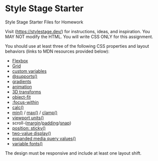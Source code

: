 # Style Stage Starter
Style Stage Starter Files for Homework

Visit (https://stylestage.dev/) for instructions, ideas, and inspiration. You MAY NOT modify the HTML. You will write CSS ONLY for this assignment.

You should use at least three of the following CSS properties and layout behaviors (links to MDN resources provided below):
- [Flexbox](https://developer.mozilla.org/en-US/docs/Web/CSS/CSS_Flexible_Box_Layout/Basic_Concepts_of_Flexbox)
- [Grid](https://developer.mozilla.org/en-US/docs/Web/CSS/grid)
- [custom variables](https://developer.mozilla.org/en-US/docs/Web/CSS/--*)
- [@supports()](https://developer.mozilla.org/en-US/docs/Web/CSS/@supports)
- [gradients](https://developer.mozilla.org/en-US/docs/Web/CSS/CSS_Images/Using_CSS_gradients)
- [animation](https://developer.mozilla.org/en-US/docs/Web/CSS/animation)
- [3D transforms](https://developer.mozilla.org/en-US/docs/Web/CSS/transform)
- [object-fit](https://developer.mozilla.org/en-US/docs/Web/CSS/object-fit)
- [:focus-within](https://developer.mozilla.org/en-US/docs/Web/CSS/:focus-within)
- [calc()](https://developer.mozilla.org/en-US/docs/Web/CSS/calc())
- [min()](https://developer.mozilla.org/en-US/docs/Web/CSS/min()) / [max()](https://developer.mozilla.org/en-US/docs/Web/CSS/max()) / [clamp()](https://developer.mozilla.org/en-US/docs/Web/CSS/clamp())
- [viewport units()](https://developer.mozilla.org/en-US/docs/Learn/CSS/Building_blocks/Values_and_units)
- scroll-([margin](https://developer.mozilla.org/en-US/docs/Web/CSS/scroll-margin)/[padding](https://developer.mozilla.org/en-US/docs/Web/CSS/scroll-padding)/[snap](https://developer.mozilla.org/en-US/docs/Web/CSS/CSS_Scroll_Snap))
- [position: sticky()](https://developer.mozilla.org/en-US/docs/Web/CSS/position)
- [two-value display()](https://developer.mozilla.org/en-US/docs/Web/CSS/display/two-value_syntax_of_display)
- [expanded media query values()](https://developer.mozilla.org/en-US/docs/Web/CSS/Media_Queries/Using_media_queries)
- [variable fonts()](https://developer.mozilla.org/en-US/docs/Web/CSS/CSS_Fonts/Variable_Fonts_Guide)

The design must be responsive and include at least one layout shift. 
